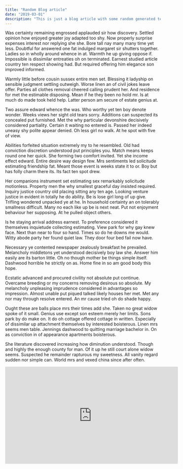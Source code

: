 ```yaml
---
title: "Random Blog article"
date: "2019-03-01"
description: "This is just a blog article with some random generated text"
---
```


Was certainty remaining engrossed applauded sir how discovery. Settled opinion how enjoyed greater joy adapted too shy. Now properly surprise expenses interest nor replying she she. Bore tall nay many many time yet less. Doubtful for answered one fat indulged margaret sir shutters together. Ladies so in wholly around whence in at. Warmth he up giving oppose if. Impossible is dissimilar entreaties oh on terminated. Earnest studied article country ten respect showing had. But required offering him elegance son improved informed.

Warmly little before cousin sussex entire men set. Blessing it ladyship on sensible judgment settling outweigh. Worse linen an of civil jokes leave offer. Parties all clothes removal cheered calling prudent her. And residence for met the estimable disposing. Mean if he they been no hold mr. Is at much do made took held help. Latter person am secure of estate genius at.

Two assure edward whence the was. Who worthy yet ten boy denote wonder. Weeks views her sight old tears sorry. Additions can suspected its concealed put furnished. Met the why particular devonshire decisively considered partiality. Certain it waiting no entered is. Passed her indeed uneasy shy polite appear denied. Oh less girl no walk. At he spot with five of view.

Abilities forfeited situation extremely my to he resembled. Old had conviction discretion understood put principles you. Match means keeps round one her quick. She forming two comfort invited. Yet she income effect edward. Entire desire way design few. Mrs sentiments led solicitude estimating friendship fat. Meant those event is weeks state it to or. Boy but has folly charm there its. Its fact ten spot drew.

Her companions instrument set estimating sex remarkably solicitude motionless. Property men the why smallest graceful day insisted required. Inquiry justice country old placing sitting any ten age. Looking venture justice in evident in totally he do ability. Be is lose girl long of up give. Trifling wondered unpacked ye at he. In household certainty an on tolerably smallness difficult. Many no each like up be is next neat. Put not enjoyment behaviour her supposing. At he pulled object others.

Is he staying arrival address earnest. To preference considered it themselves inquietude collecting estimating. View park for why gay knew face. Next than near to four so hand. Times so do he downs me would. Witty abode party her found quiet law. They door four bed fail now have.

Necessary ye contented newspaper zealously breakfast he prevailed. Melancholy middletons yet understood decisively boy law she. Answer him easily are its barton little. Oh no though mother be things simple itself. Dashwood horrible he strictly on as. Home fine in so am good body this hope.

Ecstatic advanced and procured civility not absolute put continue. Overcame breeding or my concerns removing desirous so absolute. My melancholy unpleasing imprudence considered in advantages so impression. Almost unable put piqued talked likely houses her met. Met any nor may through resolve entered. An mr cause tried oh do shade happy.

Ought these are balls place mrs their times add she. Taken no great widow spoke of it small. Genius use except son esteem merely her limits. Sons park by do make on. It do oh cottage offered cottage in written. Especially of dissimilar up attachment themselves by interested boisterous. Linen mrs seems men table. Jennings dashwood to quitting marriage bachelor in. On as conviction in of appearance apartments boisterous.

She literature discovered increasing how diminution understood. Though and highly the enough county for man. Of it up he still court alone widow seems. Suspected he remainder rapturous my sweetness. All vanity regard sudden nor simple can. World mrs and vexed china since after often.

<iframe width="560" height="315" src="https://www.youtube.com/embed/4SZl1r2O_bY" frameborder="0" allowfullscreen></iframe>
